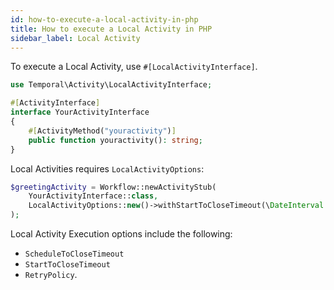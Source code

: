 ```yaml
---
id: how-to-execute-a-local-activity-in-php
title: How to execute a Local Activity in PHP
sidebar_label: Local Activity
---
```


To execute a Local Activity, use `#[LocalActivityInterface]`.

```php
use Temporal\Activity\LocalActivityInterface;

#[ActivityInterface]
interface YourActivityInterface
{
    #[ActivityMethod("youractivity")]
    public function youractivity(): string;
}
```

Local Activities requires `LocalActivityOptions`:

```php
$greetingActivity = Workflow::newActivityStub(
    YourActivityInterface::class,
    LocalActivityOptions::new()->withStartToCloseTimeout(\DateInterval::createFromDateString('30 seconds'))
);
```

Local Activity Execution options include the following: 

- `ScheduleToCloseTimeout`
- `StartToCloseTimeout`
- `RetryPolicy`.
